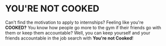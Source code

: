 # YOU'RE NOT COOKED

Can't find the motivation to apply to internships?
Feeling like you're **COOKED?** You know how people go more to the gym
if their friends go with them or keep them accountable? Well, you can
keep yourself and your friends accountable in the job search with **You're not Cooked**!

